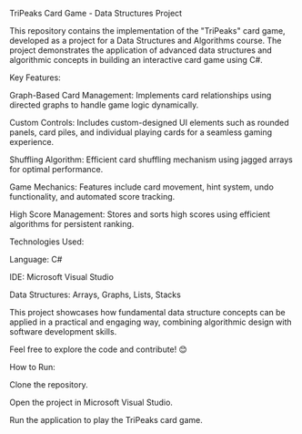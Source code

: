 TriPeaks Card Game - Data Structures Project

This repository contains the implementation of the "TriPeaks" card game, developed as a project for a Data Structures and Algorithms course. The project demonstrates the application of advanced data structures and algorithmic concepts in building an interactive card game using C#.

Key Features:

Graph-Based Card Management: Implements card relationships using directed graphs to handle game logic dynamically.

Custom Controls: Includes custom-designed UI elements such as rounded panels, card piles, and individual playing cards for a seamless gaming experience.

Shuffling Algorithm: Efficient card shuffling mechanism using jagged arrays for optimal performance.

Game Mechanics: Features include card movement, hint system, undo functionality, and automated score tracking.

High Score Management: Stores and sorts high scores using efficient algorithms for persistent ranking.

Technologies Used:

Language: C#

IDE: Microsoft Visual Studio

Data Structures: Arrays, Graphs, Lists, Stacks

This project showcases how fundamental data structure concepts can be applied in a practical and engaging way, combining algorithmic design with software development skills.

Feel free to explore the code and contribute! 😊

How to Run:

Clone the repository.

Open the project in Microsoft Visual Studio.

Run the application to play the TriPeaks card game.
